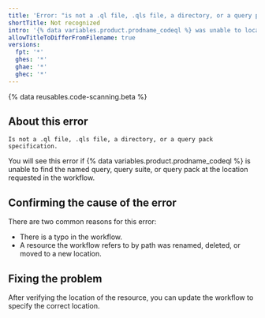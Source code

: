 ```yaml
---
title: 'Error: "is not a .ql file, .qls file, a directory, or a query pack specification"'
shortTitle: Not recognized
intro: '{% data variables.product.prodname_codeql %} was unable to locate one of the queries or sets of queries that are specified for analysis.'
allowTitleToDifferFromFilename: true
versions:
  fpt: '*'
  ghes: '*'
  ghae: '*'
  ghec: '*'
---
```


{% data reusables.code-scanning.beta %}

## About this error

```text
Is not a .ql file, .qls file, a directory, or a query pack specification.
```

You will see this error if {% data variables.product.prodname_codeql %} is unable to find the named query, query suite, or query pack at the location requested in the workflow.

## Confirming the cause of the error

There are two common reasons for this error:

- There is a typo in the workflow.
- A resource the workflow refers to by path was renamed, deleted, or moved to a new location.

## Fixing the problem

After verifying the location of the resource, you can update the workflow to specify the correct location.
